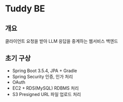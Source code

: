 # Tuddy BE

## 개요
클라이언트 요청을 받아 LLM 응답을 중계하는 웹서비스 백엔드

## 초기 구상
- Spring Boot 3.5.4, JPA + Gradle
- Spring Security 인증, 인가 처리
- OAuth
- EC2 + RDS(MySQL) RDBMS 처리
- S3 Presigned URL 파일 업로드 처리
